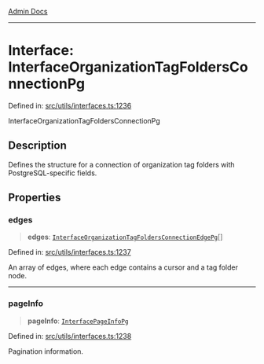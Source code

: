 [Admin Docs](/)

***

# Interface: InterfaceOrganizationTagFoldersConnectionPg

Defined in: [src/utils/interfaces.ts:1236](https://github.com/PalisadoesFoundation/talawa-admin/blob/main/src/utils/interfaces.ts#L1236)

InterfaceOrganizationTagFoldersConnectionPg

## Description

Defines the structure for a connection of organization tag folders with PostgreSQL-specific fields.

## Properties

### edges

> **edges**: [`InterfaceOrganizationTagFoldersConnectionEdgePg`](InterfaceOrganizationTagFoldersConnectionEdgePg.md)[]

Defined in: [src/utils/interfaces.ts:1237](https://github.com/PalisadoesFoundation/talawa-admin/blob/main/src/utils/interfaces.ts#L1237)

An array of edges, where each edge contains a cursor and a tag folder node.

***

### pageInfo

> **pageInfo**: [`InterfacePageInfoPg`](InterfacePageInfoPg.md)

Defined in: [src/utils/interfaces.ts:1238](https://github.com/PalisadoesFoundation/talawa-admin/blob/main/src/utils/interfaces.ts#L1238)

Pagination information.
